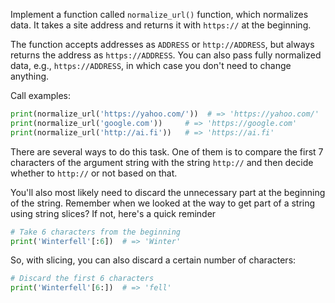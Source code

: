 
Implement a function called `normalize_url()` function, which normalizes data. It takes a site address and returns it with `https://` at the beginning.

The function accepts addresses as `ADDRESS` or `http://ADDRESS`, but always returns the address as `https://ADDRESS`. You can also pass fully normalized data, e.g., `https://ADDRESS`, in which case you don't need to change anything.

Call examples:

```python
print(normalize_url('https://yahoo.com/'))  # => 'https://yahoo.com/'
print(normalize_url('google.com'))     # => 'https://google.com'
print(normalize_url('http://ai.fi'))   # => 'https://ai.fi'
```

There are several ways to do this task. One of them is to compare the first 7 characters of the argument string with the string `http://` and then decide whether to `http://` or not based on that.

You'll also most likely need to discard the unnecessary part at the beginning of the string. Remember when we looked at the way to get part of a string using string slices? If not, here's a quick reminder

```python
# Take 6 characters from the beginning
print('Winterfell'[:6])  # => 'Winter'
```

So, with slicing, you can also discard a certain number of characters:

```python
# Discard the first 6 characters
print('Winterfell'[6:])  # => 'fell'
```
